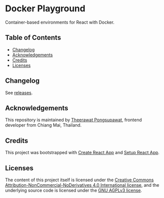 # Docker Playground

Container-based environments for React with Docker.

## Table of Contents

- [Changelog](#changelog)
- [Acknowledgements](#acknowledgements)
- [Credits](#credits)
- [Licenses](#licenses)

## Changelog

See [releases](https://github.com/rxseven/playground-docker/releases).

## Acknowledgements

This repository is maintained by [Theerawat Pongsupawat](http://www.rxseven.com), frontend developer from Chiang Mai, Thailand.

## Credits

This project was bootstrapped with [Create React App](https://github.com/facebookincubator/create-react-app) and [Setup React App](https://github.com/rxseven/setup-react-app).

## Licenses

The content of this project itself is licensed under the [Creative Commons Attribution-NonCommercial-NoDerivatives 4.0 International license](http://creativecommons.org/licenses/by-nc-nd/4.0/), and the underlying source code is licensed under the [GNU AGPLv3 license](https://www.gnu.org/licenses/agpl-3.0).
